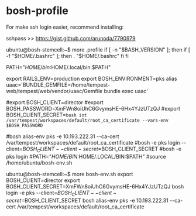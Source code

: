 # bosh-profile

For make ssh login easier, recommend installing:

sshpass >> https://gist.github.com/arunoda/7790979

ubuntu@bosh-stemcell:~$ more .profile 
if [ -n "$BASH_VERSION" ]; then
  if [ -f "$HOME/.bashrc" ]; then
    . "$HOME/.bashrc"
  fi
fi

PATH="$HOME/bin:$HOME/.local/bin:$PATH"

export RAILS_ENV=production
export BOSH_ENVIRONMENT=pks
alias uaac='BUNDLE_GEMFILE=/home/tempest-web/tempest/web/vendor/uaac/Gemfile bundle exec uaac'

#export BOSH_CLIENT=director
#export BOSH_PASSWORD=XmFWn8oiUhC6GvymsHE-6Hx4YJzUTzQJ
#export BOSH_CLIENT_SECRET=`bosh int /var/tempest/workspaces/default/root_ca_certificate --vars-env $BOSH_PASSWORD`


#bosh alias-env pks -e 10.193.222.31 --ca-cert /var/tempest/workspaces/default/root_ca_certificate
#bosh -e pks login --client=$BOSH_CLIENT --client-secret=$BOSH_CLIENT_SECRET
#bosh -e pks login
#PATH="$HOME/BIN:$HOME/.LOCAL/BIN:$PATH"
#source /home/ubuntu/bosh-env.sh


ubuntu@bosh-stemcell:~$ more bosh-env.sh
export BOSH_CLIENT=director
export BOSH_CLIENT_SECRET=XmFWn8oiUhC6GvymsHE-6Hx4YJzUTzQJ
bosh login -e pks --client=$BOSH_CLIENT --client-secret=$BOSH_CLIENT_SECRET
bosh alias-env pks -e 10.193.222.31 --ca-cert /var/tempest/workspaces/default/root_ca_certificate
